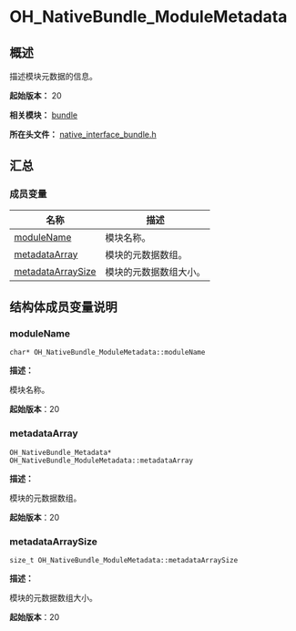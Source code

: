 # OH_NativeBundle_ModuleMetadata

## 概述

描述模块元数据的信息。

**起始版本：** 20

**相关模块：** [bundle](_bundle.md)

**所在头文件：** [native_interface_bundle.h](native__interface__bundle.md)

## 汇总

### 成员变量

| 名称 | 描述 |
| -------- | -------- |
| [moduleName](#modulename) | 模块名称。 |
| [metadataArray](#metadataarray) | 模块的元数据数组。 |
| [metadataArraySize](#metadataarraysize) | 模块的元数据数组大小。 |

## 结构体成员变量说明

### moduleName

```
char* OH_NativeBundle_ModuleMetadata::moduleName
```

**描述：**

模块名称。

**起始版本**：20

### metadataArray

```
OH_NativeBundle_Metadata* OH_NativeBundle_ModuleMetadata::metadataArray
```

**描述：**

模块的元数据数组。

**起始版本**：20

### metadataArraySize

```
size_t OH_NativeBundle_ModuleMetadata::metadataArraySize
```

**描述：**

模块的元数据数组大小。

**起始版本**：20